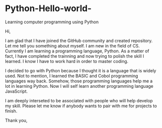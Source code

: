 # Python-Hello-world-
Learning computer programming using Python

Hi,

I am glad that I have joined the GitHub community and created repository. Let me tell you something about myself. I am new in the field of CS. Currently I am learning a programming language, Python. As a matter of fact, I have completed the trainning and now trying to polish the skill I learned. I know I have to work hard in order to master coding. 

I decided to go with Python because I thought it is a language that is widely used. Not to mention, I learned the BASIC and Cobol programming languages way back. Somehow, those programming languages help me a lot in learning Python. Now I will self learn another programming language JavaScript.

I am deeply interseted to be associated with people who will help develop my skill. Please let me know if anybody wants to pair with me for projects to finish.


Thank you,
